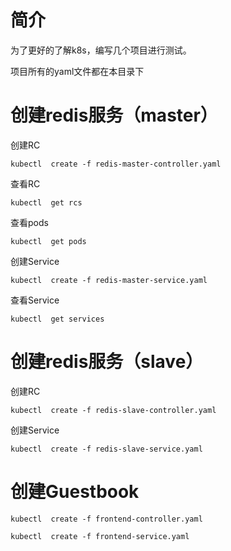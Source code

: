 #	简介

为了更好的了解k8s，编写几个项目进行测试。

项目所有的yaml文件都在本目录下

#	创建redis服务（master）

创建RC

	kubectl  create -f redis-master-controller.yaml 

查看RC

	kubectl  get rcs

查看pods

	kubectl  get pods

创建Service

	kubectl  create -f redis-master-service.yaml

查看Service

	kubectl  get services

#	创建redis服务（slave）

创建RC

	kubectl  create -f redis-slave-controller.yaml

创建Service

	kubectl  create -f redis-slave-service.yaml

#	创建Guestbook

	kubectl  create -f frontend-controller.yaml

	kubectl  create -f frontend-service.yaml



 

